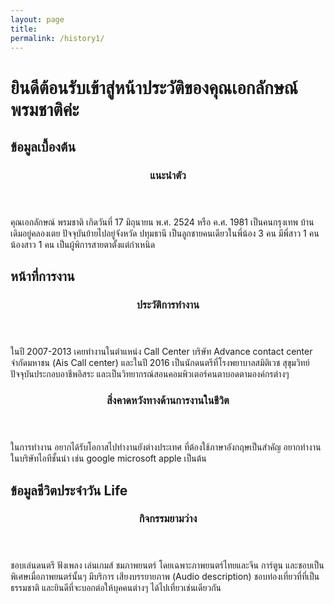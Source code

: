 ```yaml
---
layout: page
title:
permalink: /history1/
---
```

<html>
<body>
<h1> ยินดีต้อนรับเข้าสู่หน้าประวัติของคุณเอกลักษณ์ พรมชาติค่ะ </h1>
<section> 
<h2>ข้อมูลเบื้องต้น  </h2>
<article>
<header>
<h3>แนะนำตัว </h3>
</header>
<p>
คุณเอกลักษณ์ พรมชาติ เกิดวันที่ 17 มิถุนายน พ.ศ. 2524 หรือ ค.ศ. 1981 เป็นคนกรุงเทพ บ้านเดิมอยู่คลองเตย ปัจจุบันย้ายไปอยู่จังหวัด ปทุมธานี เป็นลูกชายคนเดียวในพี่น้อง 3 คน มีพี่สาว 1 คน น้องสาว 1 คน เป็นผู้พิการสายตาตั้งแต่กำเหนิด
</p>
</article>
</section>
<section>
<h2> หน้าที่การงาน </h2>
<article>
<header>
<h3> ประวัติการทำงาน </h3>
</header>
<p>
ในปี 2007-2013 เคยทำงานในตำแหน่ง Call Center บริษัท Advance contact center จำกัดมหาชน (Ais Call center) และในปี 2016 เป็นนักดนตรีที่โรงพยาบาลสมิติเวช สุขุมวิทย์ ปัจจุบันประกอบอาชีพอิสระ และเป็นวิทยากรณ์สอนคอมพิวเตอร์คนตาบอดตามองค์กรต่างๆ
</p>
</article>
<article>
<header>
<h3> สิ่งคาดหวังทางด้านการงานในชีวิต </h2>
</header
/p>
ในการทำงาน อยากได้รับโอกาสไปทำงานยังต่างประเทศ ที่ต้องใช้ภาษาอังกฤษเป็นสำคัญ อยากทำงานในบริษัทไอทีชั้นนำ เช่น google microsoft apple เป็นต้น
</p>
</article>
</section>
<section>
<h2>ข้อมูลชีวิตประจำวัน Life </h2>
<article>
<header>
<h3> กิจกรรมยามว่าง </h3>
</header>
<p>
ชอบเล่นดนตรี ฟังเพลง เล่นเกมส์ ชมภาพยนตร์ โดยเฉพาะภาพยนตร์ไทยและจีน การ์ตูน และชอบเป็นพิเศษเมื่อภาพยนตร์นั้นๆ มีบริการ เสียงบรรยายภาพ (Audio description) ชอบท่องเที่ยวที่ที่เป็นธรรมชาติ และยินดีที่จะบอกต่อให้บุคคนต่างๆ ได้ไปเที่ยวเช่นเดียวกัน
</p>
</article>
</section>
</body>
</html>